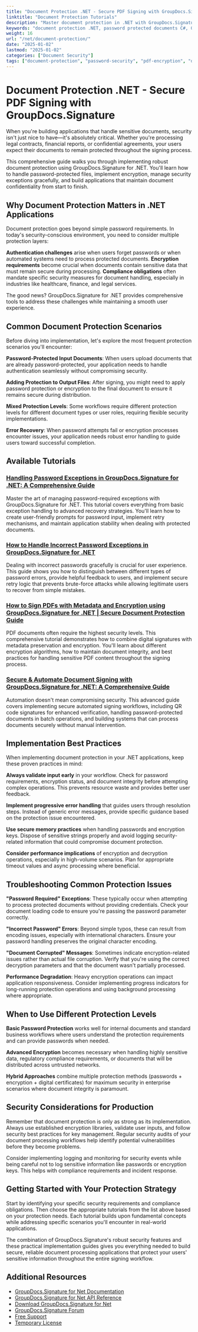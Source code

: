 ```yaml
---
title: "Document Protection .NET - Secure PDF Signing with GroupDocs.Signature"
linktitle: "Document Protection Tutorials"
description: "Master document protection in .NET with GroupDocs.Signature. Learn password handling, encryption, and secure PDF signing with practical C# examples and troubleshooting tips."
keywords: "document protection .NET, password protected documents C#, GroupDocs.Signature security, .NET document encryption, secure PDF signing tutorial"
weight: 16
url: "/net/document-protection/"
date: "2025-01-02"
lastmod: "2025-01-02"
categories: ["Document Security"]
tags: ["document-protection", "password-security", "pdf-encryption", "dotnet-tutorials"]
---
```


# Document Protection .NET - Secure PDF Signing with GroupDocs.Signature

When you're building applications that handle sensitive documents, security isn't just nice to have—it's absolutely critical. Whether you're processing legal contracts, financial reports, or confidential agreements, your users expect their documents to remain protected throughout the signing process.

This comprehensive guide walks you through implementing robust document protection using GroupDocs.Signature for .NET. You'll learn how to handle password-protected files, implement encryption, manage security exceptions gracefully, and build applications that maintain document confidentiality from start to finish.

## Why Document Protection Matters in .NET Applications

Document protection goes beyond simple password requirements. In today's security-conscious environment, you need to consider multiple protection layers:

**Authentication challenges** arise when users forget passwords or when automated systems need to process protected documents. **Encryption requirements** become crucial when documents contain sensitive data that must remain secure during processing. **Compliance obligations** often mandate specific security measures for document handling, especially in industries like healthcare, finance, and legal services.

The good news? GroupDocs.Signature for .NET provides comprehensive tools to address these challenges while maintaining a smooth user experience.

## Common Document Protection Scenarios

Before diving into implementation, let's explore the most frequent protection scenarios you'll encounter:

**Password-Protected Input Documents**: When users upload documents that are already password-protected, your application needs to handle authentication seamlessly without compromising security.

**Adding Protection to Output Files**: After signing, you might need to apply password protection or encryption to the final document to ensure it remains secure during distribution.

**Mixed Protection Levels**: Some workflows require different protection levels for different document types or user roles, requiring flexible security implementations.

**Error Recovery**: When password attempts fail or encryption processes encounter issues, your application needs robust error handling to guide users toward successful completion.

## Available Tutorials

### [Handling Password Exceptions in GroupDocs.Signature for .NET: A Comprehensive Guide](./handling-password-exceptions-groupdocs-signature-net/)

Master the art of managing password-required exceptions with GroupDocs.Signature for .NET. This tutorial covers everything from basic exception handling to advanced recovery strategies. You'll learn how to create user-friendly prompts for password input, implement retry mechanisms, and maintain application stability when dealing with protected documents.

### [How to Handle Incorrect Password Exceptions in GroupDocs.Signature for .NET](./handle-incorrect-password-groupdocs-signature-net/)

Dealing with incorrect passwords gracefully is crucial for user experience. This guide shows you how to distinguish between different types of password errors, provide helpful feedback to users, and implement secure retry logic that prevents brute-force attacks while allowing legitimate users to recover from simple mistakes.

### [How to Sign PDFs with Metadata and Encryption using GroupDocs.Signature for .NET | Secure Document Protection Guide](./sign-pdfs-metadata-encryption-groupdocs-dotnet/)

PDF documents often require the highest security levels. This comprehensive tutorial demonstrates how to combine digital signatures with metadata preservation and encryption. You'll learn about different encryption algorithms, how to maintain document integrity, and best practices for handling sensitive PDF content throughout the signing process.

### [Secure & Automate Document Signing with GroupDocs.Signature for .NET: A Comprehensive Guide](./groupdocs-signature-net-document-security-automation/)

Automation doesn't mean compromising security. This advanced guide covers implementing secure automated signing workflows, including QR code signatures for enhanced verification, handling password-protected documents in batch operations, and building systems that can process documents securely without manual intervention.

## Implementation Best Practices

When implementing document protection in your .NET applications, keep these proven practices in mind:

**Always validate input early** in your workflow. Check for password requirements, encryption status, and document integrity before attempting complex operations. This prevents resource waste and provides better user feedback.

**Implement progressive error handling** that guides users through resolution steps. Instead of generic error messages, provide specific guidance based on the protection issue encountered.

**Use secure memory practices** when handling passwords and encryption keys. Dispose of sensitive strings properly and avoid logging security-related information that could compromise document protection.

**Consider performance implications** of encryption and decryption operations, especially in high-volume scenarios. Plan for appropriate timeout values and async processing where beneficial.

## Troubleshooting Common Protection Issues

**"Password Required" Exceptions**: These typically occur when attempting to process protected documents without providing credentials. Check your document loading code to ensure you're passing the password parameter correctly.

**"Incorrect Password" Errors**: Beyond simple typos, these can result from encoding issues, especially with international characters. Ensure your password handling preserves the original character encoding.

**"Document Corrupted" Messages**: Sometimes indicate encryption-related issues rather than actual file corruption. Verify that you're using the correct decryption parameters and that the document wasn't partially processed.

**Performance Degradation**: Heavy encryption operations can impact application responsiveness. Consider implementing progress indicators for long-running protection operations and using background processing where appropriate.

## When to Use Different Protection Levels

**Basic Password Protection** works well for internal documents and standard business workflows where users understand the protection requirements and can provide passwords when needed.

**Advanced Encryption** becomes necessary when handling highly sensitive data, regulatory compliance requirements, or documents that will be distributed across untrusted networks.

**Hybrid Approaches** combine multiple protection methods (passwords + encryption + digital certificates) for maximum security in enterprise scenarios where document integrity is paramount.

## Security Considerations for Production

Remember that document protection is only as strong as its implementation. Always use established encryption libraries, validate user inputs, and follow security best practices for key management. Regular security audits of your document processing workflows help identify potential vulnerabilities before they become problems.

Consider implementing logging and monitoring for security events while being careful not to log sensitive information like passwords or encryption keys. This helps with compliance requirements and incident response.

## Getting Started with Your Protection Strategy

Start by identifying your specific security requirements and compliance obligations. Then choose the appropriate tutorials from the list above based on your protection needs. Each tutorial builds upon fundamental concepts while addressing specific scenarios you'll encounter in real-world applications.

The combination of GroupDocs.Signature's robust security features and these practical implementation guides gives you everything needed to build secure, reliable document processing applications that protect your users' sensitive information throughout the entire signing workflow.

## Additional Resources

- [GroupDocs.Signature for Net Documentation](https://docs.groupdocs.com/signature/net/)
- [GroupDocs.Signature for Net API Reference](https://reference.groupdocs.com/signature/net/)
- [Download GroupDocs.Signature for Net](https://releases.groupdocs.com/signature/net/)
- [GroupDocs.Signature Forum](https://forum.groupdocs.com/c/signature)
- [Free Support](https://forum.groupdocs.com/)
- [Temporary License](https://purchase.groupdocs.com/temporary-license/)